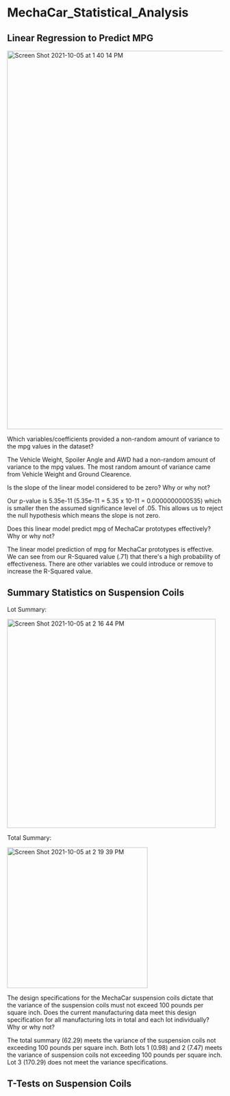 # MechaCar_Statistical_Analysis



## Linear Regression to Predict MPG

<img width="882" alt="Screen Shot 2021-10-05 at 1 40 14 PM" src="https://user-images.githubusercontent.com/691355/136099384-8c0c5777-c4ba-47fb-9a91-b1354ecab8ba.png">

Which variables/coefficients provided a non-random amount of variance to the mpg values in the dataset?

The Vehicle Weight, Spoiler Angle and AWD had a non-random amount of variance to the mpg values.  The most random amount of variance came from Vehicle Weight and Ground Clearence.

Is the slope of the linear model considered to be zero? Why or why not?

Our p-value is 5.35e-11 (5.35e-11 = 5.35 x 10-11 = 0.0000000000535) which is smaller then the assumed significance level of .05.  This allows us to reject the null hypothesis which means the slope is not zero.

Does this linear model predict mpg of MechaCar prototypes effectively? Why or why not?

The linear model prediction of mpg for MechaCar prototypes is effective.  We can see from our R-Squared value (.71) that there's a high probability of effectiveness.  There are other variables we could introduce or remove to increase the R-Squared value. 

## Summary Statistics on Suspension Coils

Lot Summary:

<img width="487" alt="Screen Shot 2021-10-05 at 2 16 44 PM" src="https://user-images.githubusercontent.com/691355/136103918-3da26026-296b-42ee-88e4-52b9de59ecac.png">


Total Summary:

<img width="328" alt="Screen Shot 2021-10-05 at 2 19 39 PM" src="https://user-images.githubusercontent.com/691355/136104310-bc5c4ab1-be06-490e-a5be-4c624239fea7.png">

The design specifications for the MechaCar suspension coils dictate that the variance of the suspension coils must not exceed 100 pounds per square inch. Does the current manufacturing data meet this design specification for all manufacturing lots in total and each lot individually? Why or why not?

The total summary (62.29) meets the variance of the suspension coils not exceeding 100 pounds per square inch.  Both lots 1 (0.98) and 2 (7.47) meets the variance of suspension coils not exceeding 100 pounds per square inch.  Lot 3 (170.29) does not meet the variance specifications.

## T-Tests on Suspension Coils
